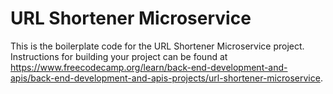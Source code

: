 # URL Shortener Microservice

This is the boilerplate code for the URL Shortener Microservice project. Instructions for building your project can be found at <https://www.freecodecamp.org/learn/back-end-development-and-apis/back-end-development-and-apis-projects/url-shortener-microservice>.
